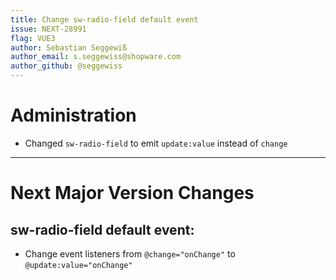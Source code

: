 ```yaml
---
title: Change sw-radio-field default event
issue: NEXT-28991
flag: VUE3
author: Sebastian Seggewiß
author_email: s.seggewiss@shopware.com
author_github: @seggewiss
---
```

# Administration
* Changed `sw-radio-field` to emit `update:value` instead of `change`
___
# Next Major Version Changes
## sw-radio-field default event:
* Change event listeners from `@change="onChange"` to `@update:value="onChange"`